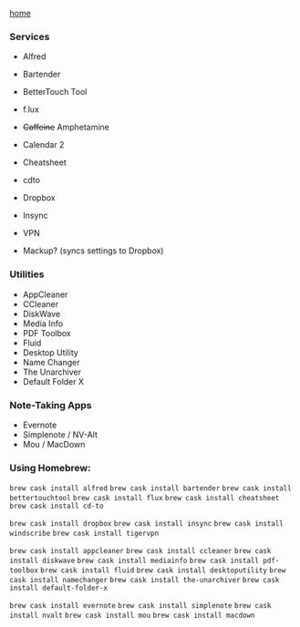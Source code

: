 [home](index.md)

### Services

- Alfred
- Bartender
- BetterTouch Tool
- f.lux
- ~~Caffeine~~ Amphetamine
- Calendar 2
- Cheatsheet
- cdto

- Dropbox
- Insync
- VPN

- Mackup? (syncs settings to Dropbox)


### Utilities

- AppCleaner
- CCleaner
- DiskWave
- Media Info
- PDF Toolbox
- Fluid
- Desktop Utility
- Name Changer
- The Unarchiver
- Default Folder X


### Note-Taking Apps
- Evernote
- Simplenote / NV-Alt
- Mou / MacDown


### Using Homebrew:

`brew cask install alfred`
`brew cask install bartender`
`brew cask install bettertouchtool`
`brew cask install flux`
`brew cask install cheatsheet`
`brew cask install cd-to`

`brew cask install dropbox`
`brew cask install insync`
`brew cask install windscribe`
`brew cask install tigervpn`

`brew cask install appcleaner`
`brew cask install ccleaner`
`brew cask install diskwave`
`brew cask install mediainfo`
`brew cask install pdf-toolbox`
`brew cask install fluid`
`brew cask install desktoputility`
`brew cask install namechanger`
`brew cask install the-unarchiver`
`brew cask install default-folder-x`

`brew cask install evernote`
`brew cask install simplenote`
`brew cask install nvalt`
`brew cask install mou`
`brew cask install macdown`
